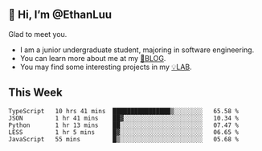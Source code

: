 ## 👋 Hi, I’m @EthanLuu

Glad to meet you.

- I am a junior undergraduate student, majoring in software engineering.
- You can learn more about me at my [📝BLOG](https://blog.ethanloo.cn).
- You may find some interesting projects in my [💡LAB](https://lab.ethanloo.cn).

## This Week
<!--START_SECTION:waka-->
```text
TypeScript   10 hrs 41 mins  ████████████████▒░░░░░░░░   65.58 % 
JSON         1 hr 41 mins    ██▓░░░░░░░░░░░░░░░░░░░░░░   10.34 % 
Python       1 hr 13 mins    ██░░░░░░░░░░░░░░░░░░░░░░░   07.47 % 
LESS         1 hr 5 mins     █▓░░░░░░░░░░░░░░░░░░░░░░░   06.65 % 
JavaScript   55 mins         █▒░░░░░░░░░░░░░░░░░░░░░░░   05.68 % 
```
<!--END_SECTION:waka-->

